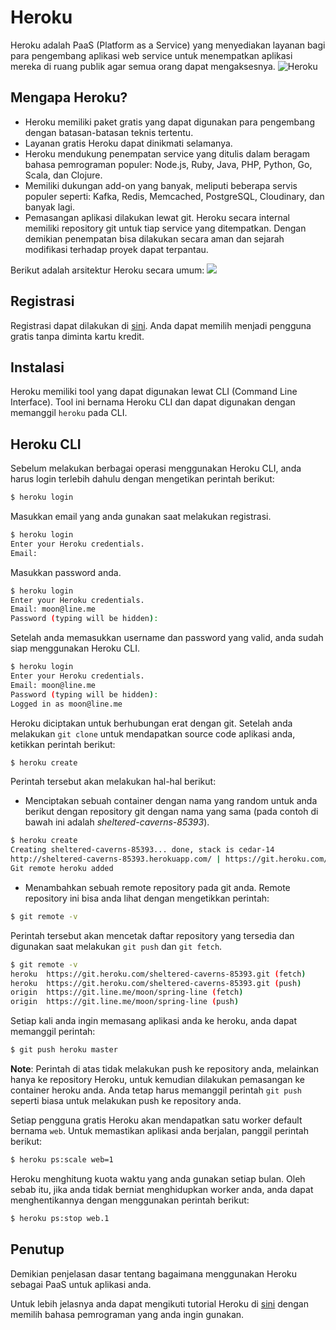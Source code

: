 # Heroku
Heroku adalah PaaS (Platform as a Service) yang menyediakan layanan bagi para pengembang aplikasi web service untuk menempatkan aplikasi mereka di ruang publik agar semua orang dapat mengaksesnya.
![Heroku](https://d3k90kvix375hb.cloudfront.net/assets/heroku-og-cad174838a49b266550809e29026ec9bc18e056dae8f9cf523ea4237379691f9.png)


## Mengapa Heroku?
- Heroku memiliki paket gratis yang dapat digunakan para pengembang dengan batasan-batasan teknis tertentu.
- Layanan gratis Heroku dapat dinikmati selamanya.
- Heroku mendukung penempatan service yang ditulis dalam beragam bahasa pemrograman populer: Node.js, Ruby, Java, PHP, Python, Go, Scala, dan Clojure. 
- Memiliki dukungan add-on yang banyak, meliputi beberapa servis populer seperti: Kafka, Redis, Memcached, PostgreSQL, Cloudinary, dan banyak lagi.
- Pemasangan aplikasi dilakukan lewat git. Heroku secara internal memiliki repository git untuk tiap service yang ditempatkan. Dengan demikian penempatan bisa dilakukan secara aman dan sejarah modifikasi terhadap proyek dapat terpantau.

Berikut adalah arsitektur Heroku secara umum:
![](https://content-static.upwork.com/blog/uploads/sites/3/2015/07/21081451/Heroku-2.png)

## Registrasi
Registrasi dapat dilakukan di [sini](https://devcenter.heroku.com/).
Anda dapat memilih menjadi pengguna gratis tanpa diminta kartu kredit.

## Instalasi
Heroku memiliki tool yang dapat digunakan lewat CLI (Command Line Interface).
Tool ini bernama Heroku CLI dan dapat digunakan dengan memanggil `heroku` pada CLI.


## Heroku CLI
Sebelum melakukan berbagai operasi menggunakan Heroku CLI, anda harus login terlebih dahulu dengan mengetikan perintah berikut:

``` bash
$ heroku login
```

Masukkan email yang anda gunakan saat melakukan registrasi.

```bash
$ heroku login
Enter your Heroku credentials.
Email:
```

Masukkan password anda.

```bash
$ heroku login
Enter your Heroku credentials.
Email: moon@line.me
Password (typing will be hidden):
```

Setelah anda memasukkan username dan password yang valid, anda sudah siap menggunakan Heroku CLI.

```bash
$ heroku login
Enter your Heroku credentials.
Email: moon@line.me
Password (typing will be hidden):
Logged in as moon@line.me
```

Heroku diciptakan untuk berhubungan erat dengan git. Setelah anda melakukan `git clone` untuk mendapatkan source code aplikasi anda, ketikkan perintah berikut:

```bash
$ heroku create
```
Perintah tersebut akan melakukan hal-hal berikut:

- Menciptakan sebuah container dengan nama yang random untuk anda berikut dengan repository git dengan nama yang sama (pada contoh di bawah ini adalah _sheltered-caverns-85393_).

```bash
$ heroku create
Creating sheltered-caverns-85393... done, stack is cedar-14
http://sheltered-caverns-85393.herokuapp.com/ | https://git.heroku.com/sheltered-caverns-85393.git
Git remote heroku added
```

- Menambahkan sebuah remote repository pada git anda. Remote repository ini bisa anda lihat dengan mengetikkan perintah:

```bash
$ git remote -v
```

Perintah tersebut akan mencetak daftar repository yang tersedia dan digunakan saat melakukan `git push` dan `git fetch`.

```bash
$ git remote -v
heroku  https://git.heroku.com/sheltered-caverns-85393.git (fetch)
heroku  https://git.heroku.com/sheltered-caverns-85393.git (push)
origin  https://git.line.me/moon/spring-line (fetch)
origin  https://git.line.me/moon/spring-line (push)
```

Setiap kali anda ingin memasang aplikasi anda ke heroku, anda dapat memanggil perintah:

```bash
$ git push heroku master
```

**Note**: Perintah di atas tidak melakukan push ke repository anda, melainkan hanya ke repository Heroku, untuk kemudian dilakukan pemasangan ke container heroku anda.
Anda tetap harus memanggil perintah `git push` seperti biasa untuk melakukan push ke repository anda.

Setiap pengguna gratis Heroku akan mendapatkan satu worker default bernama `web`. Untuk memastikan aplikasi anda berjalan, panggil perintah berikut:

```bash
$ heroku ps:scale web=1
```

Heroku menghitung kuota waktu yang anda gunakan setiap bulan. Oleh sebab itu, jika anda tidak berniat menghidupkan worker anda, anda dapat menghentikannya dengan menggunakan perintah berikut:

```bash
$ heroku ps:stop web.1
```

## Penutup
Demikian penjelasan dasar tentang bagaimana menggunakan Heroku sebagai PaaS untuk aplikasi anda.

Untuk lebih jelasnya anda dapat mengikuti tutorial Heroku di [sini](https://devcenter.heroku.com/start) dengan memilih bahasa pemrograman yang anda ingin gunakan.